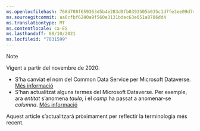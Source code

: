```yaml
---
ms.openlocfilehash: 768d708f659363d5b4e283d9fb0393505b035c1d7fe3ee09d74ea17eab87a8f0
ms.sourcegitcommit: aa0cfbf6240a9f560e3131bdec63e051a8786dd4
ms.translationtype: MT
ms.contentlocale: ca-ES
ms.lasthandoff: 08/10/2021
ms.locfileid: "7031599"
---
```

> [!NOTE]
> Vigent a partir del novembre de 2020:
> - S’ha canviat el nom del Common Data Service per Microsoft Dataverse. [Més informació](https://aka.ms/PAuAppBlog)
> - S’han actualitzat alguns termes del Microsoft Dataverse. Per exemple, ara *entitat* s’anomena *taula*, i el *camp* ha passat a anomenar-se *columna*. [Més informació](/powerapps/maker/data-platform/data-platform-intro)
>
> Aquest article s’actualitzarà pròximament per reflectir la terminologia més recent.